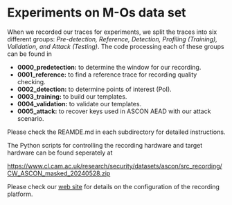 # Experiments on M-Os data set  

When we recorded our traces for experiments, we split the traces into six different groups: _Pre-detection, Reference, Detection, Profiling (Training), Validation, and Attack (Testing)_. The code processing each of these groups can be found in

 -  **0000\_predetection:** to determine the window for our recording.
 -  **0001\_reference:** to find a reference trace for recording quality checking.
 -  **0002\_detection:** to determine points of interest (PoI).
 -  **0003\_training:** to build our templates.
 -  **0004\_validation:** to validate our templates.
 -  **0005\_attack:** to recover keys used in ASCON AEAD with our attack scenario.

Please check the REAMDE.md in each subdirectory for detailed instructions.

The Python scripts for controlling the recording hardware and target hardware can be found seperately at

https://www.cl.cam.ac.uk/research/security/datasets/ascon/src_recording/CW_ASCON_masked_20240528.zip

Please check our [web site](https://www.cl.cam.ac.uk/research/security/datasets/ascon/index.html#M-Os-recording) for details on the configuration of the recording platform.


<!--

<h2 id=M-Os>M-Os experiments</h2>
<h3 id=M-Os-recording>Code for recording on the NI platform</h3>

<p>The Python scripts to control the recording platform:</p>

<ul>
<li><a href="src_recording/CW_ASCON_masked_20240528.zip">CW_ASCON_masked_20240528.zip</a>
</li>
</ul>

<p>We found it required a window with 18000 clock cycles to cover a complete encrypotion with the masked implementation optimized for space. Given that we only targeted the clockc cycles that were related to the operations on keys and tag generation, it was not necessary to store raw traces as long as \(18000 \times 500\). Instead, we recorded only 1600 traces covering all 18000 clock cycles for a pre-detection step to determine which regions of clock cycles we should keep in the later recorded traces (for reference, detection, profiling, validation, and attack). Besides, we had the NI computer controlling the oscilloscope downsample the raw traces to 50 points per clock cycle and stored the downsampled traces in our HDF5 files (the 'traces' dataset in Sample_{PD,RE,DN,TR,VA,TS}_****.hdf5). Meanwhile, for the recordings for pre-detection and detection, we also had the NI computer calculate the samples for detection (the summed value for the 50 raw samples around the peak in each clock cycle, same as previously in the U-Os and U-O3 cases), and stored in the HDF5 files as the 'detects' dataset.</p>

<h3 id=M-Os-predetection>Pre-detection traces</h3>

<p>I/O data pre-generation and downsampled complete traces:</p>

<ul>
<li><a href="M-Os/0000_predetection/inter_gen_PD.zip">inter_gen_PD.zip (updated 2024-05-29)</a></li>
<li><a href="M-Os/0000_predetection/Samples/Samples_PD_0000.hdf5">Samples/Samples_PD_0000.hdf5 (updated 2024-05-29)</a></li>
<li><a href="M-Os/0000_predetection/Samples/Samples_PD_0001.hdf5">Samples/Samples_PD_0001.hdf5 (updated 2024-05-29)</a></li>
<li><a href="M-Os/0000_predetection/Samples/Samples_PD_0002.hdf5">Samples/Samples_PD_0002.hdf5 (updated 2024-05-29)</a></li>
<li><a href="M-Os/0000_predetection/Samples/Samples_PD_0003.hdf5">Samples/Samples_PD_0003.hdf5 (updated 2024-05-29)</a></li>
<li><a href="M-Os/0000_predetection/Samples/Samples_PD_0004.hdf5">Samples/Samples_PD_0004.hdf5 (updated 2024-05-29)</a></li>
<li><a href="M-Os/0000_predetection/Samples/Samples_PD_0005.hdf5">Samples/Samples_PD_0005.hdf5 (updated 2024-05-29)</a></li>
<li><a href="M-Os/0000_predetection/Samples/Samples_PD_0006.hdf5">Samples/Samples_PD_0006.hdf5 (updated 2024-05-29)</a></li>
<li><a href="M-Os/0000_predetection/Samples/Samples_PD_0007.hdf5">Samples/Samples_PD_0007.hdf5 (updated 2024-05-29)</a></li>
<li><a href="M-Os/0000_predetection/Samples/Samples_PD_0008.hdf5">Samples/Samples_PD_0008.hdf5 (updated 2024-05-29)</a></li>
<li><a href="M-Os/0000_predetection/Samples/Samples_PD_0009.hdf5">Samples/Samples_PD_0009.hdf5 (updated 2024-05-29)</a></li>
</ul>

<p>Then we used the following code to find the mean traces for reference and check the quality of these 1600 traces (no problems detected):</p>

<ul>
<li><a href="M-Os/0000_predetection/preproc_PD.zip">preproc_PD.zip (updated 2024-05-29)</a></li>
</ul>

<p>Note that the target intermediate values in the M-Os experiments are dependent on not only the pre-generated I/O data, but also the counters used in ChaCha to generate masks (key used in ChaCha is fixed and nonces can be calculated in this implementation). Therefore, we can only generated the intermediate values once we finished the recording, where the counters were also recorded in the HDF5 files. We generated both the H/L and E/O grouping intermediate values with the following code:</p>

<ul>
<li><a href="M-Os/0000_predetection/find_intermediates.zip">find_intermediates.zip (updated 2024-05-29)</a></li>
<li><a href="M-Os/0000_predetection/find_intermediates/intermediate_values.zip">find_intermediates/intermediate_values.zip (updated 2024-05-29)</a></li>
</ul>

<p>Then we used the following code to pre-detect the interesting clock cycles with these 1600 traces to determine the regions we want record:</p>

<ul>
<li><a href="M-Os/0000_predetection/detection_O.zip">detection_O.zip (updated 2024-05-29) for H/L words</a>,</li>
<li><a href="M-Os/0000_predetection/detection_S.zip">detection_S.zip (updated 2024-05-29) for E/O words</a>,</li>
</ul>

<p>and the resulting \(R^2\) values after detection:</p>

<ul>
<li><a href="M-Os/0000_predetection/detection_O/detect_results_08.zip">detection_O/detect_results_08.zip (updated 2024-05-29)</a>,</li>
<li><a href="M-Os/0000_predetection/detection_O/detect_results_32.zip">detection_O/detect_results_32.zip (updated 2024-05-29)</a>,</li>
<li><a href="M-Os/0000_predetection/detection_S/detect_results_08.zip">detection_S/detect_results_08.zip (updated 2024-05-29)</a>,</li>
<li><a href="M-Os/0000_predetection/detection_S/detect_results_32.zip">detection_S/detect_results_32.zip (updated 2024-05-29)</a>.</li>
</ul>

<p>With visual inspection, we selected the following regions of clock cycles in the later recordings, given the 18000 clock cycles in raw traces enumerated from 0 to 17999:</p>

<ul>
<li>[ 3030,  3109],  80 clock cycles,</li>
<li>[ 3350,  3859], 510 clock cycles,</li>
<li>[ 4125,  4264],  50 clock cycles,</li>
<li>[ 6290,  6309],  20 clock cycles,</li>
<li>[ 9780,  9859],  80 clock cycles,</li>
<li>[10840, 10939], 100 clock cycles,</li>
<li>[14540, 14899], 360 clock cycles,</li>
</ul>

<p>and 1200 clock cycles (60000 samples) in total for the concatenated, downsampled traces.</p>

<h3 id=M-Os-reference>Reference traces</h3>


<p>I/O data pre-generation, downsampled traces, and reference trace generation:</p>

<ul>
<li><a href="M-Os/0001_reference/inter_gen_RE.zip">inter_gen_RE.zip (updated 2024-05-22)</a></li>
<li><a href="M-Os/0001_reference/Samples_RE.zip">Samples_RE.zip (updated 2024-05-22)</a>: this ZIP file contains 10 HFD5 files</li>
<li><a href="M-Os/0001_reference/preproc_RE.zip">preproc_RE.zip (updated 2024-05-22)</a></li>
</ul>

<h3 id=M-Os-detection>Detection traces</h3>

<p>I/O data pre-generation, downsampled traces for selected regions, and trace quality checking:</p>

<ul>
<li><a href="M-Os/0002_detection/inter_gen_DN.zip">inter_gen_DN.zip (updated 2024-05-22)</a></li>
<li><a href="M-Os/0002_detection/Samples_DN.zip">Samples_DN.zip (updated 2024-05-22)</a>: this ZIP file contains 100 HFD5 files</li>
<li><a href="M-Os/0002_detection/preproc_DN.zip">preproc_DN.zip (updated 2024-05-22)</a></li>
</ul>

<p>Intermediate value calculation (both H/L and E/O groupings were generated and stored in the same ZIP file):</p>

<ul>
<li><a href="M-Os/0002_detection/find_intermediates.zip">find_intermediates.zip (updated 2024-05-22)</a></li>
<li><a href="M-Os/0002_detection/find_intermediates/intermediate_values.zip">find_intermediates/intermediate_values.zip (updated 2024-05-22)</a></li>
</ul>

<p>Resulting \(R^2\) values after detection:</p>

<ul>
<li><a href="M-Os/0002_detection/detection_O.zip">detection_O.zip (updated 2024-05-22) for H/L words</a>,</li>
<li><a href="M-Os/0002_detection/detection_O/detect_results_08.zip">detection_O/detect_results_08.zip (updated 2024-05-22)</a>,</li>
<li><a href="M-Os/0002_detection/detection_O/detect_results_32.zip">detection_O/detect_results_32.zip (updated 2024-05-22)</a>,</li>
<li><a href="M-Os/0002_detection/detection_S.zip">detection_S.zip (updated 2024-05-22) for E/O words</a>,</li>
<li><a href="M-Os/0002_detection/detection_S/detect_results_08.zip">detection_S/detect_results_08.zip (updated 2024-05-22)</a>,</li>
<li><a href="M-Os/0002_detection/detection_S/detect_results_32.zip">detection_S/detect_results_32.zip (updated 2024-05-22)</a>.</li>
</ul>

<p>Interesting clock cycles extraction for a given threshold:</p>

<ul>
<li><a href="M-Os/0002_detection/ICS_extract.zip">ICS_extract.zip (updated 2024-05-22)</a>.
</li>
<li><a href="M-Os/0002_detection/ICS_extract/ics_union_004.zip">ICS_extract/ics_union_004.zip (updated 2024-05-22)</a>.
</li>
</ul>

<h3 id=M-Os-training>Profiling (Training) traces</h3>

<p>I/O data pre-generation, downsampled traces for selected regions, and trace quality checking:</p>

<ul>
<li><a href="M-Os/0003_training/inter_gen_TR.zip">inter_gen_TR.zip (updated 2024-05-22)</a></li>
<li><a href="M-Os/0003_training/Samples_TR_part00.zip">Samples_TR_part00.zip (updated 2024-05-23)</a></li>
<li><a href="M-Os/0003_training/Samples_TR_part01.zip">Samples_TR_part01.zip (updated 2024-05-23)</a></li>
<li><a href="M-Os/0003_training/Samples_TR_part02.zip">Samples_TR_part02.zip (updated 2024-05-23)</a></li>
<li><a href="M-Os/0003_training/Samples_TR_part03.zip">Samples_TR_part03.zip (updated 2024-05-23)</a></li>
<li><a href="M-Os/0003_training/Samples_TR_part04.zip">Samples_TR_part04.zip (updated 2024-05-23)</a></li>
<li><a href="M-Os/0003_training/Samples_TR_part05.zip">Samples_TR_part05.zip (updated 2024-05-23)</a></li>
<li><a href="M-Os/0003_training/Samples_TR_part06.zip">Samples_TR_part06.zip (updated 2024-05-23)</a></li>
<li><a href="M-Os/0003_training/Samples_TR_part07.zip">Samples_TR_part07.zip (updated 2024-05-23)</a></li>
<li><a href="M-Os/0003_training/preproc_TR.zip">preproc_TR.zip (updated 2024-05-22)</a>
</li>
</ul>

<p>Intermediate value calculation (H/L and E/O bytes in the same file):</p>

<ul>
<li><a href="M-Os/0003_training/find_intermediates.zip">find_intermediates.zip (updated 2024-05-23)</a>,</li>
<li><a href="M-Os/0003_training/find_intermediates/intermediate_values.zip">find_intermediates/intermediate_values.zip (updated 2024-05-23)</a>.</li>
</ul>


<p>Template profiling codes:</p>

<ul>
<li>8-bit templates with H/L bit order: <a href="M-Os/0003_training/template_profiling_MASK_O.zip">template_profiling_MASK_O.zip (updated 2024-05-23)</a>,</li>
<li>8-bit templates with E/O bit order: <a href="M-Os/0003_training/template_profiling_MASK_S.zip">template_profiling_MASK_S.zip (updated 2024-05-23)</a>.</li>
</ul>

<p>Resulting Templates:</p>

<ul>
<li><a href="M-Os/0003_training/template_profiling_MASK_O/templateLDA_O004.zip">template_profiling_MASK_O/templateLDA_O004.zip (updated 2024-05-23)</a>,</li>
<li><a href="M-Os/0003_training/template_profiling_MASK_S/templateLDA_O004.zip">template_profiling_MASK_S/templateLDA_O004.zip (updated 2024-05-23)</a>.</li>
</ul>


<h3 id=M-Os-validation>Validation traces</h3>

<p>I/O data pre-generation, downsampled traces for selected regions, and trace quality checking:</p>

<ul>
<li><a href="M-Os/0004_validation/inter_gen_VA.zip">inter_gen_VA.zip (updated 2024-05-23)</a>
</li>
<li><a href="M-Os/0004_validation/Samples_VA.zip">Samples_VA.zip (updated 2024-05-23)</a>
</li>
<li><a href="M-Os/0004_validation/preproc_VA.zip">preproc_VA.zip (updated 2024-05-23)</a>
</li>
</ul>

<p>Intermediate value calculation (both H/L and E/O bytes):</p>

<ul>
<li><a href="M-Os/0004_validation/find_intermediates.zip">find_intermediates.zip (updated 2024-05-23)</a>,</li>
<li><a href="M-Os/0004_validation/find_intermediates/intermediate_values.zip">find_intermediates/intermediate_values.zip (updated 2024-05-23)</a>.</li>
</ul>

<p>Template validation codes:</p>

<ul>
<li><a href="M-Os/0004_validation/template_validation_MASK_O.zip">template_validation_MASK_O.zip (updated 2024-05-23)</a>,</li>
<li><a href="M-Os/0004_validation/template_validation_MASK_S.zip">template_validation_MASK_S.zip (updated 2024-05-23)</a>.</li>
</ul>

<p>The resulting "indeces":</p>

<ul>
<li><a href="M-Os/0004_validation/template_validation_MASK_O/Rank_O004.zip">template_validation_MASK_O/Rank_O004.zip (updated 2024-05-23)</a>,</li>
<li><a href="M-Os/0004_validation/template_validation_MASK_S/Rank_O004.zip">template_validation_MASK_S/Rank_O004.zip (updated 2024-05-23)</a>.</li>
</ul>

<p>The resulting 1-SR and LGE:</p>

<ul>
<li><a href="M-Os/0004_validation/template_validation_MASK_O/Result_Tables.zip">template_validation_MASK_O/Result_Tables.zip (updated 2024-05-23)</a>,</li>
<li><a href="M-Os/0004_validation/template_validation_MASK_S/Result_Tables.zip">template_validation_MASK_S/Result_Tables.zip (updated 2024-05-23)</a>.</li>
</ul>

<h3 id=M-Os-attack>Attack (Testing) traces</h3>

<p>I/O data pre-generation, downsampled traces for selected regions, and trace quality checking:</p>

<ul>
<li><a href="M-Os/0005_attack/inter_gen_TS.zip">inter_gen_TS.zip (updated 2024-05-23)</a></li>
<li><a href="M-Os/0005_attack/Samples_TS_part00.zip">Samples_TS_part00.zip (updated 2024-05-23)</a></li>
<li><a href="M-Os/0005_attack/Samples_TS_part01.zip">Samples_TS_part01.zip (updated 2024-05-23)</a></li>
<li><a href="M-Os/0005_attack/Samples_TS_part02.zip">Samples_TS_part02.zip (updated 2024-05-23)</a></li>
<li><a href="M-Os/0005_attack/Samples_TS_part03.zip">Samples_TS_part03.zip (updated 2024-05-23)</a></li>
<li><a href="M-Os/0005_attack/Samples_TS_part04.zip">Samples_TS_part04.zip (updated 2024-05-23)</a></li>
<li><a href="M-Os/0005_attack/Samples_TS_part05.zip">Samples_TS_part05.zip (updated 2024-05-23)</a></li>
<li><a href="M-Os/0005_attack/Samples_TS_part06.zip">Samples_TS_part06.zip (updated 2024-05-23)</a></li>
<li><a href="M-Os/0005_attack/Samples_TS_part07.zip">Samples_TS_part07.zip (updated 2024-05-23)</a></li>
<li><a href="M-Os/0005_attack/Samples_TS_part08.zip">Samples_TS_part08.zip (updated 2024-05-23)</a></li>
<li><a href="M-Os/0005_attack/Samples_TS_part09.zip">Samples_TS_part09.zip (updated 2024-05-23)</a></li>
<li><a href="M-Os/0005_attack/preproc_TS.zip">preproc_TS.zip (updated 2024-05-23)</a></li>
</ul>

<p>I/O data rearrangement:</p>

<ul>
<li><a href="M-Os/0005_attack/data_SASCA.zip">data_SASCA.zip (updated 2024-05-23)</a>,</li>
<li><a href="M-Os/0005_attack/data_SASCA/data_key.zip">data_SASCA/data_key.zip (updated 2024-05-23)</a>.</li>
<li><a href="M-Os/0005_attack/data_SASCA/data_nonce.zip">data_SASCA/data_nonce.zip (updated 2024-05-23)</a>,</li>
<li><a href="M-Os/0005_attack/data_SASCA/data_plaintext.zip">data_SASCA/data_plaintext.zip (updated 2024-05-23)</a>,</li>
<li><a href="M-Os/0005_attack/data_SASCA/data_ciphertag.zip">data_SASCA/data_ciphertag.zip (updated 2024-05-23)</a>,</li>
</ul>

<p>Full attack procedure with template attack, belief propagation, and key enumeration with both H/L and E/O fragments:</p>

<ul>
<li><a href="M-Os/0005_attack/template_attack_MASK_O.zip">template_attack_MASK_O.zip (updated 2024-05-24)</a>,</li>
<li><a href="M-Os/0005_attack/template_attack_MASK_O_result.zip">template_attack_MASK_O_result.zip (updated 2024-05-24)</a>,</li>
<li><a href="M-Os/0005_attack/template_attack_MASK_S.zip">template_attack_MASK_S.zip (updated 2024-05-24)</a>,</li>
<li><a href="M-Os/0005_attack/template_attack_MASK_S_result.zip">template_attack_MASK_S_result.zip (updated 2024-05-24)</a>.</li>
</ul>

<p>Python code for the probability tables after belief propagation:</p>

<ul>
<li><a href="M-Os/0005_attack/template_attack_MASK_O_tables.zip">template_attack_MASK_O_tables.zip (updated 2024-05-25)</a>,</li>
<li><a href="M-Os/0005_attack/template_attack_MASK_S_tables.zip">template_attack_MASK_S_tables.zip (updated 2024-05-25)</a>,</li>
</ul>

<p>and the tables generated for later key enumeration and rank estimate implemented in Julia:</p>

<ul>
<li><a href="M-Os/0005_attack/template_attack_MASK_O_tables/Tables.zip">template_attack_MASK_O_tables/Tables.zip (updated 2024-05-25)</a>,</li>
<li><a href="M-Os/0005_attack/template_attack_MASK_S_tables/Tables.zip">template_attack_MASK_S_tables/Tables.zip (updated 2024-05-25)</a>,</li>
</ul>

<p>The remaining source code for our Julia implementation of key enumeration and rank estimate will be released here soon ...</p>

-->
